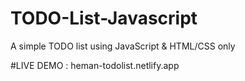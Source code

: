 # TODO-List-Javascript
A simple TODO list using JavaScript & HTML/CSS only

#LIVE DEMO : heman-todolist.netlify.app
